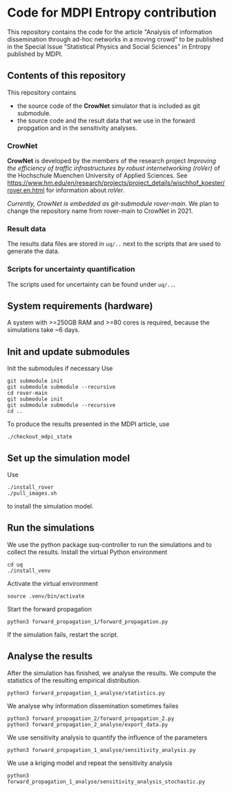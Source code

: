 # Code for MDPI Entropy contribution

This repository contains the code for the article "Analysis of information dissemination through ad-hoc networks in a moving crowd" to be published in the Special Issue "Statistical Physics and Social Sciences" in Entropy published by MDPI.

## Contents of this repository
This repository contains 
* the source code of the **CrowNet** simulator that is included as git submodule.
* the source code and the result data that we use in the forward propgation and in the sensitivity analyses. 

### CrowNet

**CrowNet** is developed by the members of the research project *Improving the efficiency of traffic infrastructures by robust internetworking (roVer)* of the Hochschule Muenchen University of Applied Sciences.
See https://www.hm.edu/en/research/projects/project_details/wischhof_koester/rover.en.html for information about *roVer*.

*Currently, CrowNet is embedded as git-submodule rover-main*.
We plan to change the repository name from rover-main to CrowNet in 2021.

### Result data
The results data files are stored in ```uq/..``` next to the scripts that are used to generate the data.

### Scripts for uncertainty quantification
The scripts used for uncertainty can be found under ```uq/..```.


## System requirements (hardware)
A system with >=250GB RAM and >=80 cores is required, because the simulations take ~6 days.


## Init and update submodules
Init the submodules if necessary
Use
```
git submodule init
git submodule submodule --recursive
cd rover-main
git submodule init
git submodule submodule --recursive
cd ..
```
To produce the results presented in the MDPI article, use

```
./checkout_mdpi_state
```
## Set up the simulation model

Use
```
./install_rover
./pull_images.sh
```
to install the simulation model.

## Run the simulations
We use the python package suq-controller to run the simulations and to collect the results.
Install the virtual Python environment
```
cd uq
./install_venv
```
Activate the virtual environment
```
source .venv/bin/activate
```

Start the forward propagation
```
python3 forward_propagation_1/forward_propagation.py
```
If the simulation fails, restart the script.

## Analyse the results
After the simulation has finished, we analyse the results.
We compute the statistics of the resulting empirical distribution.

```
python3 forward_propagation_1_analyse/statistics.py

```
We analyse why information dissemination sometimes failes
```
python3 forward_propagation_2/forward_propagation_2.py
python3 forward_propagation_2_analyse/export_data.py

```

We use sensitivity analysis to quantify the influence of the parameters

```
python3 forward_propagation_1_analyse/sensitivity_analysis.py
```
We use a kriging model and repeat the sensitivity analysis
```
python3 forward_propagation_1_analyse/sensitivity_analysis_stochastic.py
```


